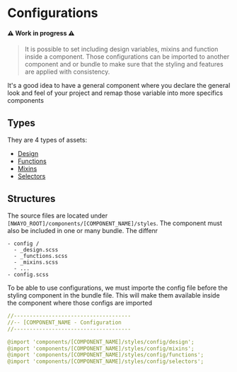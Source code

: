 # Configurations

#### ⚠️ Work in progress ⚠️
####

> It is possible to set including design variables, mixins and function inside a component.
> Those configurations can be imported to another component and or bundle to make sure that the styling and
> features are applied with consistency.

It's a good idea to have a general component where you declare the general look and feel of your project and remap those
variable into more specifics components

## Types
They are 4 types of assets:
- [Design](configurations-design.md)
- [Functions](configurations-functions.md)
- [Mixins](configurations-mixins.md)
- [Selectors](configurations-selectors.md)


## Structures
The source files are located under `[NWAYO_ROOT]/components/[COMPONENT_NAME]/styles`. The component must also be included in one or many bundle. The diffenr
```
- config /
  - _design.scss
  - _functions.scss
  - _mixins.scss
  - ...
- config.scss
```

To be able to use configurations, we must importe the config file before the styling component in the bundle file. This will make them available inside the component where those configs are imported
```yaml
//-------------------------------------
//-- [COMPONENT_NAME - Configuration
//-------------------------------------

@import 'components/[COMPONENT_NAME]/styles/config/design';
@import 'components/[COMPONENT_NAME]/styles/config/mixins';
@import 'components/[COMPONENT_NAME]/styles/config/functions';
@import 'components/[COMPONENT_NAME]/styles/config/selectors';

```
